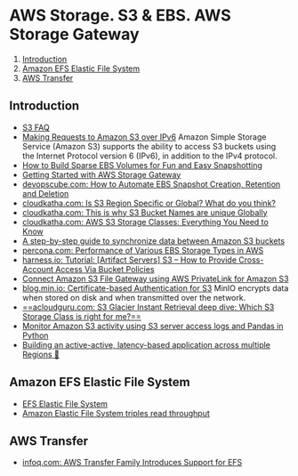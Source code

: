 # AWS Storage. S3 & EBS. AWS Storage Gateway

1. [Introduction](#introduction)
2. [Amazon EFS Elastic File System](#amazon-efs-elastic-file-system)
3. [AWS Transfer](#aws-transfer)

## Introduction

- [S3 FAQ](https://aws.amazon.com/s3/faqs/)
- [Making Requests to Amazon S3 over IPv6](http://docs.aws.amazon.com/AmazonS3/latest/dev/ipv6-access.html) Amazon Simple Storage Service (Amazon S3) supports the ability to access S3 buckets using the Internet Protocol version 6 (IPv6), in addition to the IPv4 protocol.
- [How to Build Sparse EBS Volumes for Fun and Easy Snapshotting](https://aws.amazon.com/blogs/apn/how-to-build-sparse-ebs-volumes-for-fun-and-easy-snapshotting/)
- [Getting Started with AWS Storage Gateway](http://docs.aws.amazon.com/storagegateway/latest/userguide/GettingStarted-common.html)
- [devopscube.com: How to Automate EBS Snapshot Creation, Retention and Deletion](https://devopscube.com/automate-ebs-snapshot-creation-deletion/)
- [cloudkatha.com: Is S3 Region Specific or Global? What do you think?](https://cloudkatha.com/is-s3-region-specific-or-global-what-do-you-think/)
- [cloudkatha.com: This is why S3 Bucket Names are unique Globally](https://cloudkatha.com/why-s3-bucket-names-are-unique-globally/)
- [cloudkatha.com: AWS S3 Storage Classes: Everything You Need to Know](https://cloudkatha.com/aws-s3-storage-classes-everything-you-need-to-know/)
- [A step-by-step guide to synchronize data between Amazon S3 buckets](https://aws.amazon.com/blogs/storage/a-step-by-step-guide-to-synchronize-data-between-amazon-s3-buckets)
- [percona.com: Performance of Various EBS Storage Types in AWS](https://www.percona.com/blog/performance-of-various-ebs-storage-types-in-aws/)
- [harness.io: Tutorial: [Artifact Servers] S3 – How to Provide Cross-Account Access Via Bucket Policies](https://harness.io/blog/devops/tutorial-s3-cross-account/)
- [Connect Amazon S3 File Gateway using AWS PrivateLink for Amazon S3](https://aws.amazon.com/es/blogs/architecture/connect-amazon-s3-file-gateway-using-aws-privatelink-for-amazon-s3/)
- [blog.min.io: Certificate-based Authentication for S3](https://blog.min.io/certificate-based-authentication-with-s3/) MinIO encrypts data when stored on disk and when transmitted over the network.
- [==acloudguru.com: S3 Glacier Instant Retrieval deep dive: Which S3 Storage Class is right for me?==](https://acloudguru.com/blog/engineering/s3-glacier-instant-retrieval-deep-dive-which-s3-storage-class-is-right-for-me)
- [Monitor Amazon S3 activity using S3 server access logs and Pandas in Python](https://aws.amazon.com/blogs/storage/monitor-amazon-s3-activity-using-s3-server-access-logs-and-pandas-in-python/)
- [Building an active-active, latency-based application across multiple Regions 🌟](https://aws.amazon.com/blogs/storage/building-an-active-active-latency-based-application-across-multiple-regions/)

## Amazon EFS Elastic File System

- [EFS Elastic File System](https://aws.amazon.com/blogs/aws/amazon-elastic-file-system-production-ready-in-three-regions)
- [Amazon Elastic File System triples read throughput](https://aws.amazon.com/about-aws/whats-new/2021/01/amazon-elastic-file-system-triples-read-throughput/)

## AWS Transfer

- [infoq.com: AWS Transfer Family Introduces Support for EFS](https://www.infoq.com/news/2021/01/aws-transfer-ftp-efs/)
